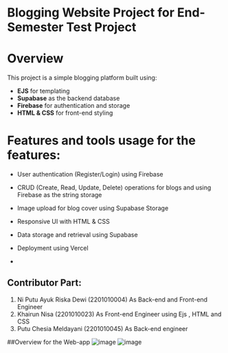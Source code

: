 # Blogging Website Project for End-Semester Test Project

# Overview
This project is a simple blogging platform built using:
- **EJS** for templating
- **Supabase** as the backend database
- **Firebase** for authentication and storage
- **HTML & CSS** for front-end styling

# Features and tools usage for the features:
- User authentication (Register/Login) using Firebase
- CRUD (Create, Read, Update, Delete) operations for blogs and using Firebase as the string storage
- Image upload for blog cover using Supabase Storage
- Responsive UI with HTML & CSS
- Data storage and retrieval using Supabase
- Deployment using Vercel

- 
## Contributor Part:
1. Ni Putu Ayuk Riska Dewi (2201010004) As Back-end and Front-end Engineer
2. Khairun Nisa (2201010023) As Front-end Engineer using Ejs , HTML and CSS
3. Putu Chesia Meldayani (2201010045) As Back-end engineer 


##Overview for the Web-app
![image](https://github.com/user-attachments/assets/527e401b-7865-49de-b589-1eb53d122227)
![image](https://github.com/user-attachments/assets/409b189f-517f-422f-a65a-29199dd478b2)
